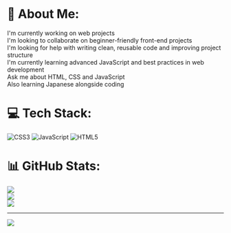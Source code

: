 # 💫 About Me:
I'm currently working on web projects<br>I'm looking to collaborate on beginner-friendly front-end projects<br>I'm looking for help with writing clean, reusable code and improving project structure<br>I'm currently learning advanced JavaScript and best practices in web development<br>Ask me about HTML, CSS and JavaScript<br>Also learning Japanese alongside coding


# 💻 Tech Stack:
![CSS3](https://img.shields.io/badge/css3-%231572B6.svg?style=for-the-badge&logo=css3&logoColor=white) ![JavaScript](https://img.shields.io/badge/javascript-%23323330.svg?style=for-the-badge&logo=javascript&logoColor=%23F7DF1E) ![HTML5](https://img.shields.io/badge/html5-%23E34F26.svg?style=for-the-badge&logo=html5&logoColor=white)
# 📊 GitHub Stats:
![](https://github-readme-stats.vercel.app/api?username=Jpaul&theme=dark&hide_border=false&include_all_commits=false&count_private=false)<br/>
![](https://nirzak-streak-stats.vercel.app/?user=Jpaul&theme=dark&hide_border=false)<br/>
![](https://github-readme-stats.vercel.app/api/top-langs/?username=Jpaul&theme=dark&hide_border=false&include_all_commits=false&count_private=false&layout=compact)

---
[![](https://visitcount.itsvg.in/api?id=Jpaul&icon=0&color=0)](https://visitcount.itsvg.in)

<!-- Proudly created with GPRM ( https://gprm.itsvg.in ) -->
